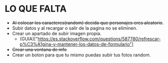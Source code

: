# LO QUE FALTA
  - <del>Al colocar los caracteres(random) decida que personajes eres aleatorio</del>.
  - Subir datos y al recargar o salir de la pagina no se eliminen.
  - Crear un apartado de subir imagen propia.
    - (GUIA)["https://es.stackoverflow.com/questions/587780/refrescar-p%C3%A1gina-y-mantener-los-datos-de-formulario"]
  - <del>Crear una ventana de info</del>
  - Crear un boton para que tu mismo puedas subir tus fotos random.

